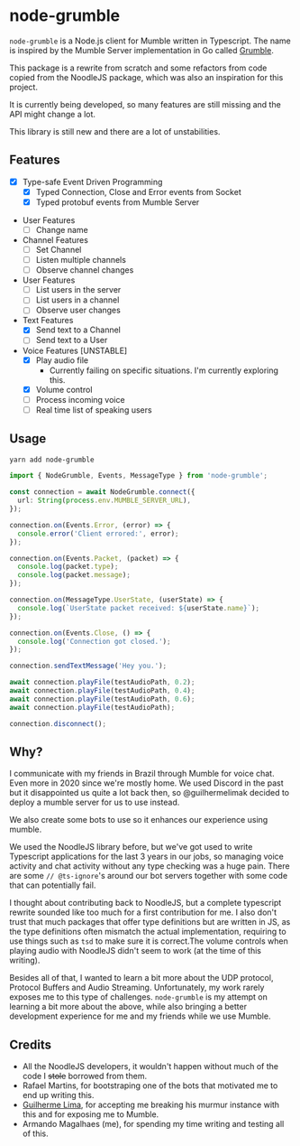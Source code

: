 # node-grumble

`node-grumble` is a Node.js client for Mumble written in Typescript. 
The name is inspired by the Mumble Server implementation in Go called [Grumble](https://github.com/mumble-voip/grumble/).

This package is a rewrite from scratch and some refactors from code copied from the NoodleJS package, which was also an inspiration for this project.

It is currently being developed, so many features are still missing and the API might change a lot.

This library is still new and there are a lot of unstabilities.

## Features

 - [x] Type-safe Event Driven Programming
    - [x] Typed Connection, Close and Error events from Socket
    - [x] Typed protobuf events from Mumble Server
 - User Features
    - [ ] Change name
 - Channel Features
    - [ ] Set Channel
    - [ ] Listen multiple channels
    - [ ] Observe channel changes
 - User Features
    - [ ] List users in the server
    - [ ] List users in a channel
    - [ ] Observe user changes
 - Text Features
    - [x] Send text to a Channel
    - [ ] Send text to a User
 - Voice Features [UNSTABLE]
    - [x] Play audio file
      - Currently failing on specific situations. I'm currently exploring this.
    - [x] Volume control
    - [ ] Process incoming voice
    - [ ] Real time list of speaking users

## Usage

```sh
yarn add node-grumble
```

```ts
import { NodeGrumble, Events, MessageType } from 'node-grumble';

const connection = await NodeGrumble.connect({
  url: String(process.env.MUMBLE_SERVER_URL),
});

connection.on(Events.Error, (error) => {
  console.error('Client errored:', error);
});

connection.on(Events.Packet, (packet) => {
  console.log(packet.type);
  console.log(packet.message);
});

connection.on(MessageType.UserState, (userState) => {
  console.log(`UserState packet received: ${userState.name}`);
});

connection.on(Events.Close, () => {
  console.log('Connection got closed.');
});

connection.sendTextMessage('Hey you.');

await connection.playFile(testAudioPath, 0.2);
await connection.playFile(testAudioPath, 0.4);
await connection.playFile(testAudioPath, 0.6);
await connection.playFile(testAudioPath);

connection.disconnect();
```

## Why?

I communicate with my friends in Brazil through Mumble for voice chat. Even more in 2020 since we're mostly home.
We used Discord in the past but it disappointed us quite a lot back then, so @guilhermelimak decided to deploy a mumble server for us to use instead.

We also create some bots to use so it enhances our experience using mumble.

We used the NoodleJS library before, but we've got used to write Typescript applications for the last 3 years in our jobs, so managing voice activity and chat activity without any type checking was a huge pain.
There are some `// @ts-ignore`'s around our bot servers together with some code that can potentially fail.

I thought about contributing back to NoodleJS, but a complete typescript rewrite sounded like too much for a first contribution for me.
I also don't trust that much packages that offer type definitions but are written in JS, as the type definitions often mismatch the actual implementation, requiring to use things such as `tsd` to make sure it is correct.The volume controls when playing audio with NoodleJS didn't seem to work (at the time of this writing).

Besides all of that, I wanted to learn a bit more about the UDP protocol, Protocol Buffers and Audio Streaming. Unfortunately, my work rarely exposes me to this type of challenges.
`node-grumble` is my attempt on learning a bit more about the above, while also bringing a better development experience for me and my friends while we use Mumble.

## Credits

- All the NoodleJS developers, it wouldn't happen without much of the code I ~~stole~~ borrowed from them.
- Rafael Martins, for bootstraping one of the bots that motivated me to end up writing this.
- [Guilherme Lima](https://github.com/guilhermelimak), for accepting me breaking his murmur instance with this and for exposing me to Mumble.
- Armando Magalhaes (me), for spending my time writing and testing all of this.